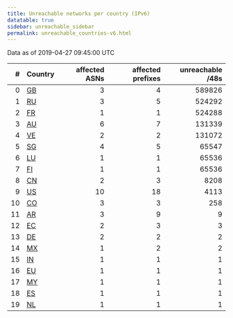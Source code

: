 ```yaml
---
title: Unreachable networks per country (IPv6)
datatable: true
sidebar: unreachable_sidebar
permalink: unreachable_countries-v6.html
---
```


Data as of 2019-04-27 09:45:00 UTC

<div class="datatable-begin"></div>

|   # | Country                      |   affected ASNs |   affected prefixes |   unreachable /48s |
|----:|:-----------------------------|----------------:|--------------------:|-------------------:|
|   0 | [GB](unreachable_gb-v6.html) |               3 |                   4 |             589826 |
|   1 | [RU](unreachable_ru-v6.html) |               3 |                   5 |             524292 |
|   2 | [FR](unreachable_fr-v6.html) |               1 |                   1 |             524288 |
|   3 | [AU](unreachable_au-v6.html) |               6 |                   7 |             131339 |
|   4 | [VE](unreachable_ve-v6.html) |               2 |                   2 |             131072 |
|   5 | [SG](unreachable_sg-v6.html) |               4 |                   5 |              65547 |
|   6 | [LU](unreachable_lu-v6.html) |               1 |                   1 |              65536 |
|   7 | [FI](unreachable_fi-v6.html) |               1 |                   1 |              65536 |
|   8 | [CN](unreachable_cn-v6.html) |               2 |                   3 |               8208 |
|   9 | [US](unreachable_us-v6.html) |              10 |                  18 |               4113 |
|  10 | [CO](unreachable_co-v6.html) |               3 |                   3 |                258 |
|  11 | [AR](unreachable_ar-v6.html) |               3 |                   9 |                  9 |
|  12 | [EC](unreachable_ec-v6.html) |               2 |                   3 |                  3 |
|  13 | [DE](unreachable_de-v6.html) |               2 |                   2 |                  2 |
|  14 | [MX](unreachable_mx-v6.html) |               1 |                   2 |                  2 |
|  15 | [IN](unreachable_in-v6.html) |               1 |                   1 |                  1 |
|  16 | [EU](unreachable_eu-v6.html) |               1 |                   1 |                  1 |
|  17 | [MY](unreachable_my-v6.html) |               1 |                   1 |                  1 |
|  18 | [ES](unreachable_es-v6.html) |               1 |                   1 |                  1 |
|  19 | [NL](unreachable_nl-v6.html) |               1 |                   1 |                  1 |

<div class="datatable-end"></div>